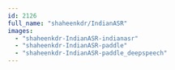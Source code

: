 ```yaml
---
id: 2126
full_name: "shaheenkdr/IndianASR"
images: 
  - "shaheenkdr-IndianASR-indianasr"
  - "shaheenkdr-IndianASR-paddle"
  - "shaheenkdr-IndianASR-paddle_deepspeech"
---
```

